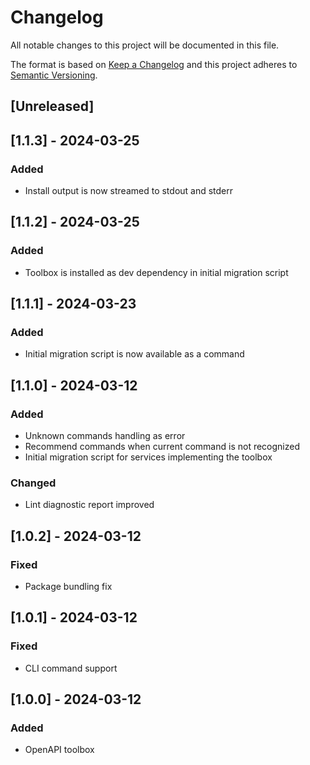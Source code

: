# Changelog

All notable changes to this project will be documented in this file.

The format is based on [Keep a Changelog](http://keepachangelog.com/en/1.0.0/)
and this project adheres to [Semantic Versioning](http://semver.org/spec/v2.0.0.html).

## [Unreleased]

## [1.1.3] - 2024-03-25
### Added
- Install output is now streamed to stdout and stderr

## [1.1.2] - 2024-03-25
### Added
- Toolbox is installed as dev dependency in initial migration script

## [1.1.1] - 2024-03-23
### Added
- Initial migration script is now available as a command

## [1.1.0] - 2024-03-12
### Added
- Unknown commands handling as error
- Recommend commands when current command is not recognized
- Initial migration script for services implementing the toolbox

### Changed
- Lint diagnostic report improved

## [1.0.2] - 2024-03-12
### Fixed
- Package bundling fix

## [1.0.1] - 2024-03-12
### Fixed
- CLI command support

## [1.0.0] - 2024-03-12
### Added
- OpenAPI toolbox
